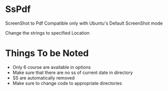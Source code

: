 # SsPdf
ScreenShot to Pdf
Compatible only with Ubuntu's Default ScreenShot mode

Change the strings to specified Location 

# Things To be Noted
- Only 6 course are available in options
- Make sure that there are no ss of current date in directory
- SS are automatically removed 
- Make sure to change code to appropriate directories 
